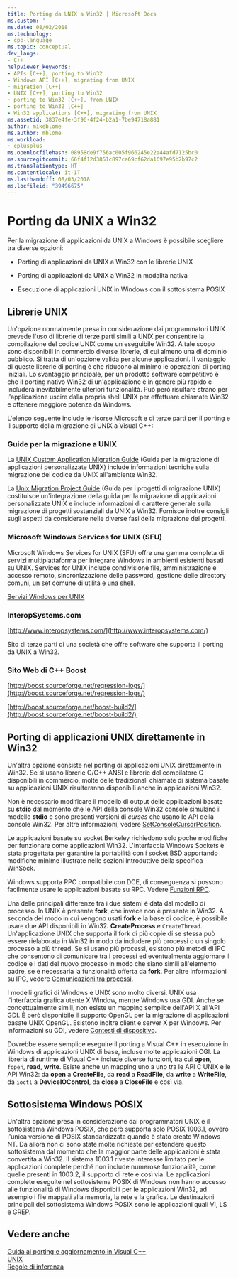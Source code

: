 ```yaml
---
title: Porting da UNIX a Win32 | Microsoft Docs
ms.custom: ''
ms.date: 08/02/2018
ms.technology:
- cpp-language
ms.topic: conceptual
dev_langs:
- C++
helpviewer_keywords:
- APIs [C++], porting to Win32
- Windows API [C++], migrating from UNIX
- migration [C++]
- UNIX [C++], porting to Win32
- porting to Win32 [C++], from UNIX
- porting to Win32 [C++]
- Win32 applications [C++], migrating from UNIX
ms.assetid: 3837e4fe-3f96-4f24-b2a1-7be94718a881
author: mikeblome
ms.author: mblome
ms.workload:
- cplusplus
ms.openlocfilehash: 08958de9f756ac005f966245e22a44afd7125bc0
ms.sourcegitcommit: 66f4f12d3851c897ca69cf62da1697e95b2b97c2
ms.translationtype: HT
ms.contentlocale: it-IT
ms.lasthandoff: 08/03/2018
ms.locfileid: "39496675"
---
```

# <a name="porting-from-unix-to-win32"></a>Porting da UNIX a Win32
Per la migrazione di applicazioni da UNIX a Windows è possibile scegliere tra diverse opzioni:  
  
-   Porting di applicazioni da UNIX a Win32 con le librerie UNIX  
  
-   Porting di applicazioni da UNIX a Win32 in modalità nativa  
  
-   Esecuzione di applicazioni UNIX in Windows con il sottosistema POSIX  
  
## <a name="unix-libraries"></a>Librerie UNIX  
 Un'opzione normalmente presa in considerazione dai programmatori UNIX prevede l'uso di librerie di terze parti simili a UNIX per consentire la compilazione del codice UNIX come un eseguibile Win32. A tale scopo sono disponibili in commercio diverse librerie, di cui almeno una di dominio pubblico. Si tratta di un'opzione valida per alcune applicazioni. Il vantaggio di queste librerie di porting è che riducono al minimo le operazioni di porting iniziali. Lo svantaggio principale, per un prodotto software competitivo è che il porting nativo Win32 di un'applicazione è in genere più rapido e includerà inevitabilmente ulteriori funzionalità. Può però risultare strano per l'applicazione uscire dalla propria shell UNIX per effettuare chiamate Win32 e ottenere maggiore potenza da Windows.  
  
 L'elenco seguente include le risorse Microsoft e di terze parti per il porting e il supporto della migrazione di UNIX a Visual C++:  
  
### <a name="unix-migration-guides"></a>Guide per la migrazione a UNIX  
 La [UNIX Custom Application Migration Guide](https://technet.microsoft.com/library/bb656290.aspx) (Guida per la migrazione di applicazioni personalizzate UNIX) include informazioni tecniche sulla migrazione del codice da UNIX all'ambiente Win32.  
  
 La [Unix Migration Project Guide](https://technet.microsoft.com/library/bb656287.aspx) (Guida per i progetti di migrazione UNIX) costituisce un'integrazione della guida per la migrazione di applicazioni personalizzate UNIX e include informazioni di carattere generale sulla migrazione di progetti sostanziali da UNIX a Win32. Fornisce inoltre consigli sugli aspetti da considerare nelle diverse fasi della migrazione dei progetti.
  
### <a name="microsoft-windows-services-for-unix-sfu"></a>Microsoft Windows Services for UNIX (SFU)  
 Microsoft Windows Services for UNIX (SFU) offre una gamma completa di servizi multipiattaforma per integrare Windows in ambienti esistenti basati su UNIX. Services for UNIX include condivisione file, amministrazione e accesso remoto, sincronizzazione delle password, gestione delle directory comuni, un set comune di utilità e una shell.  
  
 [Servizi Windows per UNIX](http://www.microsoft.com/downloads/details.aspx?FamilyID=896c9688-601b-44f1-81a4-02878ff11778&displaylang=en)  
  
### <a name="interopsystemscom"></a>InteropSystems.com  
 [http://www.interopsystems.com/](http://www.interopsystems.com/)  
  
 Sito di terze parti di una società che offre software che supporta il porting da UNIX a Win32.  
  
### <a name="c-boost-web-site"></a>Sito Web di C++ Boost  
 [http://boost.sourceforge.net/regression-logs/](http://boost.sourceforge.net/regression-logs/)  
  
 [http://boost.sourceforge.net/boost-build2/](http://boost.sourceforge.net/boost-build2/)  
  
## <a name="porting-unix-applications-directly-to-win32"></a>Porting di applicazioni UNIX direttamente in Win32  
 Un'altra opzione consiste nel porting di applicazioni UNIX direttamente in Win32. Se si usano librerie C/C++ ANSI e librerie del compilatore C disponibili in commercio, molte delle tradizionali chiamate di sistema basate su applicazioni UNIX risulteranno disponibili anche in applicazioni Win32.  
  
 Non è necessario modificare il modello di output delle applicazioni basate su **stdio** dal momento che le API della console Win32 console simulano il modello **stdio** e sono presenti versioni di *curses* che usano le API della console Win32. Per altre informazioni, vedere [SetConsoleCursorPosition](http://msdn.microsoft.com/library/windows/desktop/ms686025).  
  
 Le applicazioni basate su socket Berkeley richiedono solo poche modifiche per funzionare come applicazioni Win32. L'interfaccia Windows Sockets è stata progettata per garantire la portabilità con i socket BSD apportando modifiche minime illustrate nelle sezioni introduttive della specifica WinSock.  
  
 Windows supporta RPC compatibile con DCE, di conseguenza si possono facilmente usare le applicazioni basate su RPC. Vedere [Funzioni RPC](http://msdn.microsoft.com/library/windows/desktop/aa378623).  
  
 Una delle principali differenze tra i due sistemi è data dal modello di processo. In UNIX è presente **fork**, che invece non è presente in Win32. A seconda del modo in cui vengono usati **fork** e la base di codice, è possibile usare due API disponibili in Win32: **CreateProcess** e `CreateThread`. Un'applicazione UNIX che supporta il fork di più copie di se stessa può essere rielaborata in Win32 in modo da includere più processi o un singolo processo a più thread. Se si usano più processi, esistono più metodi di IPC che consentono di comunicare tra i processi ed eventualmente aggiornare il codice e i dati del nuovo processo in modo che siano simili all'elemento padre, se è necessaria la funzionalità offerta da **fork**. Per altre informazioni su IPC, vedere [Comunicazioni tra processi](http://msdn.microsoft.com/library/windows/desktop/aa365574).  
  
 I modelli grafici di Windows e UNIX sono molto diversi. UNIX usa l'interfaccia grafica utente X Window, mentre Windows usa GDI. Anche se concettualmente simili, non esiste un mapping semplice dell'API X all'API GDI. È però disponibile il supporto OpenGL per la migrazione di applicazioni basate UNIX OpenGL. Esistono inoltre client e server X per Windows. Per informazioni su GDI, vedere [Contesti di dispositivo](http://msdn.microsoft.com/library/windows/desktop/dd183553).  
  
 Dovrebbe essere semplice eseguire il porting a Visual C++ in esecuzione in Windows di applicazioni UNIX di base, incluse molte applicazioni CGI. La libreria di runtime di Visual C++ include diverse funzioni, tra cui **open**, `fopen`, **read**, **write**. Esiste anche un mapping uno a uno tra le API C UNIX e le API Win32: da **open** a **CreateFile**, da **read** a **ReadFile**, da **write** a **WriteFile**, da `ioctl` a **DeviceIOControl**, da **close** a **CloseFile** e così via.  
  
## <a name="windows-posix-subsystem"></a>Sottosistema Windows POSIX  
 Un'altra opzione presa in considerazione dai programmatori UNIX è il sottosistema Windows POSIX, che però supporta solo POSIX 1003.1, ovvero l'unica versione di POSIX standardizzata quando è stato creato Windows NT. Da allora non ci sono state molte richieste per estendere questo sottosistema dal momento che la maggior parte delle applicazioni è stata convertita a Win32. Il sistema 1003.1 riveste interesse limitato per le applicazioni complete perché non include numerose funzionalità, come quelle presenti in 1003.2, il supporto di rete e così via. Le applicazioni complete eseguite nel sottosistema POSIX di Windows non hanno accesso alle funzionalità di Windows disponibili per le applicazioni Win32, ad esempio i file mappati alla memoria, la rete e la grafica. Le destinazioni principali del sottosistema Windows POSIX sono le applicazioni quali VI, LS e GREP.  
  
## <a name="see-also"></a>Vedere anche  
 [Guida al porting e aggiornamento in Visual C++](visual-cpp-change-history-2003-2015.md)   
 [UNIX](../c-runtime-library/unix.md)   
 [Regole di inferenza](../build/inference-rules.md)